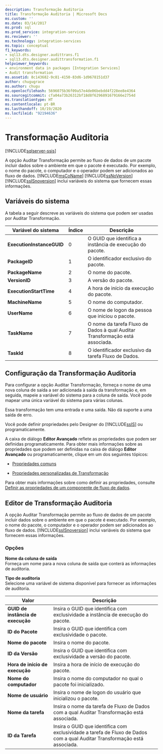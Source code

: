 ```yaml
---
description: Transformação Auditoria
title: Transformação Auditoria | Microsoft Docs
ms.custom: ''
ms.date: 03/14/2017
ms.prod: sql
ms.prod_service: integration-services
ms.reviewer: ''
ms.technology: integration-services
ms.topic: conceptual
f1_keywords:
- sql13.dts.designer.audittrans.f1
- sql13.dts.designer.audittransformation.f1
helpviewer_keywords:
- environment data in packages [Integration Services]
- Audit transformation
ms.assetid: 8c143682-9c81-4150-83d6-1d9678151d37
author: chugugrace
ms.author: chugu
ms.openlocfilehash: 5696075b36f09a57e4de06bebdd4f228ee8e4364
ms.sourcegitcommit: cfa04a73b26312bf18d8f6296891679166e2754d
ms.translationtype: HT
ms.contentlocale: pt-BR
ms.lasthandoff: 10/19/2020
ms.locfileid: "92194636"
---
```

# <a name="audit-transformation"></a>Transformação Auditoria

[!INCLUDE[sqlserver-ssis](../../../includes/applies-to-version/sqlserver-ssis.md)]


  A opção Auditar Transformação permite ao fluxo de dados de um pacote incluir dados sobre o ambiente em que o pacote é executado. Por exemplo, o nome do pacote, o computador e o operador podem ser adicionados ao fluxo de dados. [!INCLUDE[msCoName](../../../includes/msconame-md.md)] [!INCLUDE[ssNoVersion](../../../includes/ssnoversion-md.md)] [!INCLUDE[ssISnoversion](../../../includes/ssisnoversion-md.md)] inclui variáveis do sistema que fornecem essas informações.  
  
## <a name="system-variables"></a>Variáveis do sistema  
 A tabela a seguir descreve as variáveis do sistema que podem ser usadas por Auditar Transformação.  
  
|Variável do sistema|Índice|Descrição|  
|---------------------|-----------|-----------------|  
|**ExecutionInstanceGUID**|0|O GUID que identifica a instância de execução do pacote.|  
|**PackageID**|1|O identificador exclusivo do pacote.|  
|**PackageName**|2|O nome do pacote.|  
|**VersionID**|3|A versão do pacote.|  
|**ExecutionStartTime**|4|A hora de início da execução do pacote.|  
|**MachineName**|5|O nome do computador.|  
|**UserName**|6|O nome de logon da pessoa que iniciou o pacote.|  
|**TaskName**|7|O nome da tarefa Fluxo de Dados à qual Auditar Transformação está associada.|  
|**TaskId**|8|O identificador exclusivo da tarefa Fluxo de Dados.|  
  
## <a name="configuration-of-the-audit-transformation"></a>Configuração da Transformação Auditoria  
 Para configurar a opção Auditar Transformação, forneça o nome de uma nova coluna de saída a ser adicionada à saída da transformação e, em seguida, mapeie a variável do sistema para a coluna de saída. Você pode mapear uma única variável do sistema para várias colunas.  
  
 Essa transformação tem uma entrada e uma saída. Não dá suporte a uma saída de erro.  
  
 Você pode definir propriedades pelo Designer do [!INCLUDE[ssIS](../../../includes/ssis-md.md)] ou programaticamente.  
  
 A caixa de diálogo **Editor Avançado** reflete as propriedades que podem ser definidas programaticamente. Para obter mais informações sobre as propriedades que podem ser definidas na caixa de diálogo **Editor Avançado** ou programaticamente, clique em um dos seguintes tópicos:  
  
-   [Propriedades comuns](../set-the-properties-of-a-data-flow-component.md)  
  
-   [Propriedades personalizadas de Transformação](../../../integration-services/data-flow/transformations/transformation-custom-properties.md)  
  
 Para obter mais informações sobre como definir as propriedades, consulte [Definir as propriedades de um componente de fluxo de dados](../../../integration-services/data-flow/set-the-properties-of-a-data-flow-component.md).  
  
## <a name="audit-transformation-editor"></a>Editor de Transformação Auditoria
  A opção Auditar Transformação permite ao fluxo de dados de um pacote incluir dados sobre o ambiente em que o pacote é executado. Por exemplo, o nome do pacote, o computador e o operador podem ser adicionados ao fluxo de dados. [!INCLUDE[ssISnoversion](../../../includes/ssisnoversion-md.md)] inclui variáveis do sistema que fornecem essas informações.  
  
### <a name="options"></a>Opções  
 **Nome da coluna de saída**  
 Forneça um nome para a nova coluna de saída que conterá as informações de auditoria.  
  
 **Tipo de auditoria**  
 Selecione uma variável de sistema disponível para fornecer as informações de auditoria.  
  
|Valor|Descrição|  
|-----------|-----------------|  
|**GUID de instância de execução**|Insira o GUID que identifica com exclusividade a instância de execução do pacote.|  
|**ID do Pacote**|Insira o GUID que identifica com exclusividade o pacote.|  
|**Nome do pacote**|Insira o nome do pacote.|  
|**ID da Versão**|Insira o GUID que identifica com exclusividade a versão do pacote.|  
|**Hora de início de execução**|Insira a hora de início de execução do pacote.|  
|**Nome do computador**|Insira o nome do computador no qual o pacote foi inicializado.|  
|**Nome de usuário**|Insira o nome de logon do usuário que inicializou o pacote.|  
|**Nome da tarefa**|Insira o nome da tarefa de Fluxo de Dados com a qual Auditar Transformação está associada.|  
|**ID da Tarefa**|Insira o GUID que identifica com exclusividade a tarefa de Fluxo de Dados com a qual Auditar Transformação está associada.|  
  

